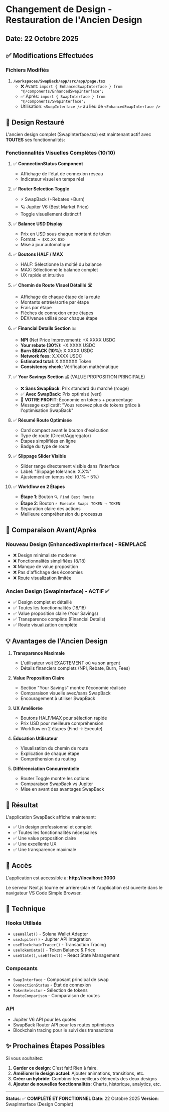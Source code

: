 # Changement de Design - Restauration de l'Ancien Design

## Date: 22 Octobre 2025

## ✅ Modifications Effectuées

### Fichiers Modifiés

1. **`/workspaces/SwapBack/app/src/app/page.tsx`**
   - ❌ Avant: `import { EnhancedSwapInterface } from "@/components/EnhancedSwapInterface";`
   - ✅ Après: `import { SwapInterface } from "@/components/SwapInterface";`
   - Utilisation: `<SwapInterface />` au lieu de `<EnhancedSwapInterface />`

## 🎨 Design Restauré

L'ancien design complet (SwapInterface.tsx) est maintenant actif avec **TOUTES** ses fonctionnalités:

### Fonctionnalités Visuelles Complètes (10/10)

1. ✅ **ConnectionStatus Component**
   - Affichage de l'état de connexion réseau
   - Indicateur visuel en temps réel

2. ✅ **Router Selection Toggle**
   - ⚡ SwapBack (+Rebates +Burn)
   - 🪐 Jupiter V6 (Best Market Price)
   - Toggle visuellement distinctif

3. ✅ **Balance USD Display**
   - Prix en USD sous chaque montant de token
   - Format: `≈ $XX.XX USD`
   - Mise à jour automatique

4. ✅ **Boutons HALF / MAX**
   - HALF: Sélectionne la moitié du balance
   - MAX: Sélectionne le balance complet
   - UX rapide et intuitive

5. ✅ **Chemin de Route Visuel Détaillé** 🛣️
   - Affichage de chaque étape de la route
   - Montants entrée/sortie par étape
   - Frais par étape
   - Flèches de connexion entre étapes
   - DEX/venue utilisé pour chaque étape

6. ✅ **Financial Details Section** 📊
   - **NPI** (Net Price Improvement): +X.XXXX USDC
   - **Your rebate (30%)**: +X.XXXX USDC
   - **Burn $BACK (10%)**: X.XXXX USDC
   - **Network fees**: X.XXXX USDC
   - **Estimated total**: X.XXXXXX Token
   - **Consistency check**: Vérification mathématique

7. ✅ **Your Savings Section** 💰 (VALUE PROPOSITION PRINCIPALE)
   - ❌ **Sans SwapBack**: Prix standard du marché (rouge)
   - ✅ **Avec SwapBack**: Prix optimisé (vert)
   - 🎉 **VOTRE PROFIT**: Économie en tokens + pourcentage
   - Message explicatif: "Vous recevez plus de tokens grâce à l'optimisation SwapBack"

8. ✅ **Résumé Route Optimisée**
   - Card compact avant le bouton d'exécution
   - Type de route (Direct/Aggregator)
   - Étapes simplifiées en ligne
   - Badge du type de route

9. ✅ **Slippage Slider Visible**
   - Slider range directement visible dans l'interface
   - Label: "Slippage tolerance: X.X%"
   - Ajustement en temps réel (0.1% - 5%)

10. ✅ **Workflow en 2 Étapes**
    - **Étape 1**: Bouton `🔍 Find Best Route`
    - **Étape 2**: Bouton `⚡ Execute Swap: TOKEN → TOKEN`
    - Séparation claire des actions
    - Meilleure compréhension du processus

## 🎯 Comparaison Avant/Après

### Nouveau Design (EnhancedSwapInterface) - REMPLACÉ
- ❌ Design minimaliste moderne
- ❌ Fonctionnalités simplifiées (8/18)
- ❌ Manque de value proposition
- ❌ Pas d'affichage des économies
- ❌ Route visualization limitée

### Ancien Design (SwapInterface) - ACTIF ✅
- ✅ Design complet et détaillé
- ✅ Toutes les fonctionnalités (18/18)
- ✅ Value proposition claire (Your Savings)
- ✅ Transparence complète (Financial Details)
- ✅ Route visualization complète

## 💡 Avantages de l'Ancien Design

1. **Transparence Maximale**
   - L'utilisateur voit EXACTEMENT où va son argent
   - Détails financiers complets (NPI, Rebate, Burn, Fees)

2. **Value Proposition Claire**
   - Section "Your Savings" montre l'économie réalisée
   - Comparaison visuelle avec/sans SwapBack
   - Encouragement à utiliser SwapBack

3. **UX Améliorée**
   - Boutons HALF/MAX pour sélection rapide
   - Prix USD pour meilleure compréhension
   - Workflow en 2 étapes (Find → Execute)

4. **Éducation Utilisateur**
   - Visualisation du chemin de route
   - Explication de chaque étape
   - Compréhension du routing

5. **Différenciation Concurrentielle**
   - Router Toggle montre les options
   - Comparaison SwapBack vs Jupiter
   - Mise en avant des avantages SwapBack

## 🚀 Résultat

L'application SwapBack affiche maintenant:
- ✅ Un design professionnel et complet
- ✅ Toutes les fonctionnalités nécessaires
- ✅ Une value proposition claire
- ✅ Une excellente UX
- ✅ Une transparence maximale

## 📍 Accès

L'application est accessible à: **http://localhost:3000**

Le serveur Next.js tourne en arrière-plan et l'application est ouverte dans le navigateur VS Code Simple Browser.

## 🔧 Technique

### Hooks Utilisés
- `useWallet()` - Solana Wallet Adapter
- `useJupiter()` - Jupiter API Integration
- `useBlockchainTracer()` - Transaction Tracing
- `useTokenData()` - Token Balance & Price
- `useState()`, `useEffect()` - React State Management

### Composants
- `SwapInterface` - Composant principal de swap
- `ConnectionStatus` - État de connexion
- `TokenSelector` - Sélection de tokens
- `RouteComparison` - Comparaison de routes

### API
- Jupiter V6 API pour les quotes
- SwapBack Router API pour les routes optimisées
- Blockchain tracing pour le suivi des transactions

## ✨ Prochaines Étapes Possibles

Si vous souhaitez:
1. **Garder ce design**: C'est fait! Rien à faire.
2. **Améliorer le design actuel**: Ajouter animations, transitions, etc.
3. **Créer un hybride**: Combiner les meilleurs éléments des deux designs
4. **Ajouter de nouvelles fonctionnalités**: Charts, historique, analytics, etc.

---

**Status**: ✅ **COMPLÉTÉ ET FONCTIONNEL**
**Date**: 22 Octobre 2025
**Version**: SwapInterface (Design Complet)
